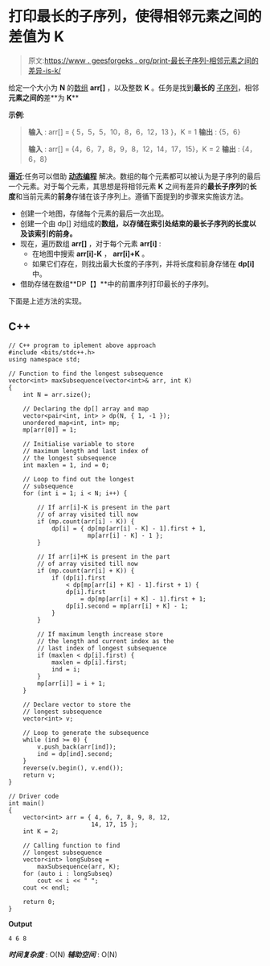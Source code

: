 # 打印最长的子序列，使得相邻元素之间的差值为 K

> 原文:[https://www . geesforgeks . org/print-最长子序列-相邻元素之间的差异-is-k/](https://www.geeksforgeeks.org/print-longest-subsequence-such-that-difference-between-adjacent-elements-is-k/)

给定一个大小为 **N** 的[数组](https://www.geeksforgeeks.org/introduction-to-arrays/) **arr[]** ，以及整数 **K** 。任务是找到**最长的** [子序列](https://www.geeksforgeeks.org/subarraysubstring-vs-subsequence-and-programs-to-generate-them/)，相邻**元素之间的**差**为 **K****

**示例**:

> **输入** : arr[] = { 5，5，5，10，8，6，12，13 }，K = 1
> **输出** : {5，6}
> 
> **输入** : arr[] = {4，6，7，8，9，8，12，14，17，15}，K = 2
> **输出** : {4，6，8}

**逼近**:任务可以借助 [**动态编程**](http://www.geeksforgeeks.org/dynamic-programming/) 解决。数组的每个元素都可以被认为是子序列的最后一个元素。对于每个元素，其思想是将相邻元素 **K** 之间有差异的**最长子序列**的**长度**和当前元素的**前身**存储在该子序列上。遵循下面提到的步骤来实施该方法。

*   创建一个地图，存储每个元素的最后一次出现。
*   创建一个由 dp[] 对组成的**数组，以存储在索引处结束的最长子序列的长度以及该索引的前身。**
*   现在，遍历数组 **arr[]** ，对于每个元素 **arr[i]** :
    *   在地图中搜索 **arr[i]-K** ， **arr[i]+K** 。
    *   如果它们存在，则找出最大长度的子序列，并将长度和前身存储在 **dp[i]** 中。
*   借助存储在数组**DP【】**中的前置序列打印最长的子序列。

下面是上述方法的实现。

## C++

```
// C++ program to iplement above approach
#include <bits/stdc++.h>
using namespace std;

// Function to find the longest subsequence
vector<int> maxSubsequence(vector<int>& arr, int K)
{
    int N = arr.size();

    // Declaring the dp[] array and map
    vector<pair<int, int> > dp(N, { 1, -1 });
    unordered_map<int, int> mp;
    mp[arr[0]] = 1;

    // Initialise variable to store
    // maximum length and last index of
    // the longest subsequence
    int maxlen = 1, ind = 0;

    // Loop to find out the longest
    // subsequence
    for (int i = 1; i < N; i++) {

        // If arr[i]-K is present in the part
        // of array visited till now
        if (mp.count(arr[i] - K)) {
            dp[i] = { dp[mp[arr[i] - K] - 1].first + 1,
                      mp[arr[i] - K] - 1 };
        }

        // If arr[i]+K is present in the part
        // of array visited till now
        if (mp.count(arr[i] + K)) {
            if (dp[i].first
                < dp[mp[arr[i] + K] - 1].first + 1) {
                dp[i].first
                    = dp[mp[arr[i] + K] - 1].first + 1;
                dp[i].second = mp[arr[i] + K] - 1;
            }
        }

        // If maximum length increase store
        // the length and current index as the
        // last index of longest subsequence
        if (maxlen < dp[i].first) {
            maxlen = dp[i].first;
            ind = i;
        }
        mp[arr[i]] = i + 1;
    }

    // Declare vector to store the
    // longest subsequence
    vector<int> v;

    // Loop to generate the subsequence
    while (ind >= 0) {
        v.push_back(arr[ind]);
        ind = dp[ind].second;
    }
    reverse(v.begin(), v.end());
    return v;
}

// Driver code
int main()
{
    vector<int> arr = { 4, 6, 7, 8, 9, 8, 12, 
                       14, 17, 15 };
    int K = 2;

    // Calling function to find
    // longest subsequence
    vector<int> longSubseq =
        maxSubsequence(arr, K);
    for (auto i : longSubseq)
        cout << i << " ";
    cout << endl;

    return 0;
}
```

**Output**

```
4 6 8 

```

***时间复杂度*** : O(N)
***辅助空间*** : O(N)